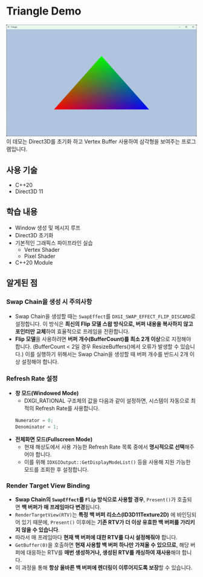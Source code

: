 # Triangle Demo
![screenshot](https://github.com/chahoseong/game-graphics-demo/blob/main/Projects/Triangle/Screenshot.png)
이 데모는 Direct3D를 초기화 하고 Vertex Buffer 사용하여 삼각형을 보여주는 프로그램입니다.

## 사용 기술
- C++20
- Direct3D 11

## 학습 내용
- Window 생성 및 메시지 루프
- Direct3D 초기화
- 기본적인 그래픽스 파이프라인 실습
    - Vertex Shader
    - Pixel Shader
- C++20 Module

## 알게된 점
### Swap Chain을 생성 시 주의사항
- Swap Chain을 생성할 때는 ```SwapEffect```를 ```DXGI_SWAP_EFFECT_FLIP_DISCARD```로 설정합니다.
이 방식은 **최신의 Flip 모델 스왑 방식으로, 버퍼 내용을 복사하지 않고 포인터만 교체**하여 효율적으로 프레임을 전환합니다.
- **Flip 모델**을 사용하려면 **버퍼 개수(BufferCount)를 최소 2개 이상**으로 지정해야 합니다.
(BufferCount < 2일 경우 ResizeBuffers()에서 오류가 발생할 수 있습니다.)
이를 실행하기 위해서는 Swap Chain을 생성할 때 버퍼 개수를 반드시 2개 이상 설정해야 합니다.

### Refresh Rate 설정
- **창 모드(Windowed Mode)**
    - DXGI_RATIONAL 구조체의 값을 다음과 같이 설정하면,
    시스템이 자동으로 최적의 Refresh Rate를 사용합니다.
    ```cpp
    Numerator = 0;
    Denominator = 1;
    ```
- **전체화면 모드(Fullscreen Mode)**
    - 현재 해상도에서 사용 가능한 Refresh Rate 목록 중에서 **명시적으로 선택**해주어야 합니다.
    - 이를 위해 ```IDXGIOutput::GetDisplayModeList()``` 등을 사용해 지원 가능한 모드를 조회한 후 설정합니다.

### Render Target View Binding
- **Swap Chain의 ```SwapEffect```를 ```Flip``` 방식으로 사용할 경우**, ```Present()```가 호출되면 **백 버퍼가 매 프레임마다 변경**됩니다.
- ```RenderTargetView(RTV)```는 **특정 백 버퍼 리소스(ID3D11Texture2D)** 에 바인딩되어 있기 때문에,
```Present()``` 이후에는 **기존 RTV가 더 이상 유효한 백 버퍼를 가리키지 않을 수 있습니다**.
- 따라서 매 프레임마다 **현재 백 버퍼에 대한 RTV를 다시 설정해줘야** 합니다.
- ```GetBuffer(0)```을 호출하면 **현재 사용할 백 버퍼 하나만 가져올 수 있으므로**,
해당 버퍼에 대응하는 RTV를 **매번 생성하거나, 생성된 RTV를 캐싱하여 재사용**해야 합니다.
- 이 과정을 통해 **항상 올바른 백 버퍼에 렌더링이 이루어지도록 보장**할 수 있습니다.
